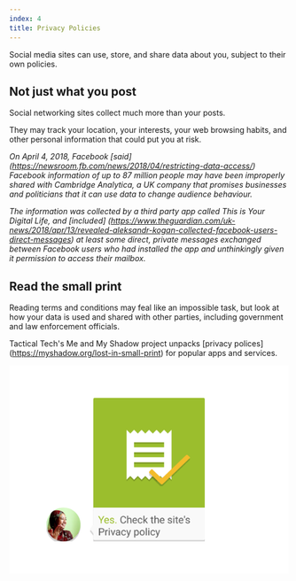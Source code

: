 ```yaml
---
index: 4
title: Privacy Policies
---
```

Social media sites can use, store, and share data about you, subject to their own policies.  

## Not just what you post

Social networking sites collect much more than your posts. 

They may track your location, your interests, your web browsing habits, and other personal information that could put you at risk. 

*On April 4, 2018, Facebook [said] (https://newsroom.fb.com/news/2018/04/restricting-data-access/) Facebook information of up to 87 million people may have been improperly shared with Cambridge Analytica, a UK company that promises businesses and politicians that it can use data to change audience behaviour.* 

*The information was collected by a third party app called This is Your Digital Life, and [included] (https://www.theguardian.com/uk-news/2018/apr/13/revealed-aleksandr-kogan-collected-facebook-users-direct-messages) at least some direct, private messages exchanged between Facebook users who had installed the app and unthinkingly given it permission to access their mailbox.*

## Read the small print 

Reading terms and conditions may feal like an impossible task, but look at how your data is used and shared with other parties, including government and law enforcement officials.

Tactical Tech's Me and My Shadow project unpacks [privacy polices] (https://myshadow.org/lost-in-small-print) for popular apps and services. 

![image](socialb2.png)